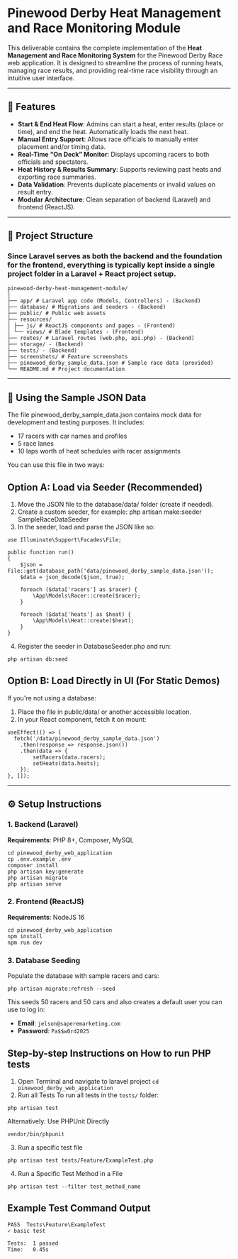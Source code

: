 # Pinewood Derby Heat Management and Race Monitoring Module

This deliverable contains the complete implementation of the **Heat Management and Race Monitoring System** for the Pinewood Derby Race web application. It is designed to streamline the process of running heats, managing race results, and providing real-time race visibility through an intuitive user interface.

---

## 📌 Features

- **Start & End Heat Flow**: Admins can start a heat, enter results (place or time), and end the heat. Automatically loads the next heat.
- **Manual Entry Support**: Allows race officials to manually enter placement and/or timing data.
- **Real-Time “On Deck” Monitor**: Displays upcoming racers to both officials and spectators.
- **Heat History & Results Summary**: Supports reviewing past heats and exporting race summaries.
- **Data Validation**: Prevents duplicate placements or invalid values on result entry.
- **Modular Architecture**: Clean separation of backend (Laravel) and frontend (ReactJS).

---

## 📂 Project Structure
### Since Laravel serves as both the backend and the foundation for the frontend, everything is typically kept inside a single project folder in a Laravel + React project setup.
```
pinewood-derby-heat-management-module/
│
├── app/ # Laravel app code (Models, Controllers) - (Backend)
├── database/ # Migrations and seeders - (Backend)
├── public/ # Public web assets
├── resources/
│ ├── js/ # ReactJS components and pages - (Frontend)
│ └── views/ # Blade templates - (Frontend)
├── routes/ # Laravel routes (web.php, api.php) - (Backend)
├── storage/ - (Backend)
├── tests/ - (Backend)
├── screenshots/ # Feature screenshots
├── pinewood_derby_sample_data.json # Sample race data (provided)
└── README.md # Project documentation
```
---

## 🔄 Using the Sample JSON Data

The file pinewood_derby_sample_data.json contains mock data for development and testing purposes. It includes:

- 17 racers with car names and profiles
- 5 race lanes
- 10 laps worth of heat schedules with racer assignments

You can use this file in two ways:

## Option A: Load via Seeder (Recommended)

1. Move the JSON file to the database/data/ folder (create if needed).
2. Create a custom seeder, for example: php artisan make:seeder SampleRaceDataSeeder
3. In the seeder, load and parse the JSON like so:
```
use Illuminate\Support\Facades\File;

public function run()
{
    $json = File::get(database_path('data/pinewood_derby_sample_data.json'));
    $data = json_decode($json, true);

    foreach ($data['racers'] as $racer) {
        \App\Models\Racer::create($racer);
    }

    foreach ($data['heats'] as $heat) {
        \App\Models\Heat::create($heat);
    }
}

```
4. Register the seeder in DatabaseSeeder.php and run:
```
php artisan db:seed
```

## Option B: Load Directly in UI (For Static Demos)

If you're not using a database:

1. Place the file in public/data/ or another accessible location.
2. In your React component, fetch it on mount:
```
useEffect(() => {
  fetch('/data/pinewood_derby_sample_data.json')
    .then(response => response.json())
    .then(data => {
        setRacers(data.racers);
        setHeats(data.heats);
    });
}, []);
```
---

## ⚙️ Setup Instructions

### 1. Backend (Laravel)
**Requirements**: PHP 8+, Composer, MySQL

```
cd pinewood_derby_web_application
cp .env.example .env
composer install
php artisan key:generate
php artisan migrate
php artisan serve
```

### 2. Frontend (ReactJS)
**Requirements**: NodeJS 16
```
cd pinewood_derby_web_application
npm install
npm run dev
```

### 3. Database Seeding
Populate the database with sample racers and cars:
```
php artisan migrate:refresh --seed
```
This seeds 50 racers and 50 cars and also creates a default user you can use to log in:

- **Email**: `jelson@saperemarketing.com`
- **Password**: `Pa$$w0rd2025`

## Step-by-step Instructions on How to run PHP tests
1. Open Terminal and navigate to laravel project
`cd pinewood_derby_web_application`
2. Run all Tests
To run all tests in the `tests/` folder:
```
php artisan test
```
Alternatively: Use PHPUnit Directly
```
vendor/bin/phpunit
```
3. Run a specific test file
```
php artisan test tests/Feature/ExampleTest.php
```
4. Run a Specific Test Method in a File
```
php artisan test --filter test_method_name
```

## Example Test Command Output
```
PASS  Tests\Feature\ExampleTest
✓ basic test

Tests:  1 passed
Time:   0.45s
```